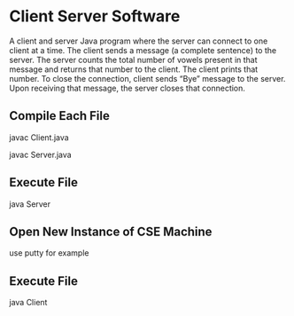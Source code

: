 # Client Server Software

A client and server Java program where the server can connect to one client at a time. The client sends a message (a complete sentence) to the server. The server counts the total number of vowels present in that message and returns that number to the client. The client prints that number. To close the connection, client sends “Bye” message to the server. Upon receiving that message, the server closes that connection.

## Compile Each File

javac Client.java

javac Server.java

## Execute File

java Server

## Open New Instance of CSE Machine

use putty for example

## Execute File

java Client
